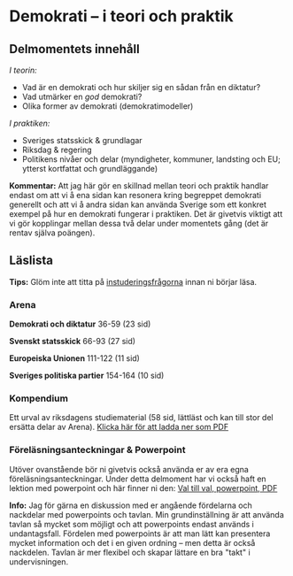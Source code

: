 # Demokrati – i teori och praktik

## Delmomentets innehåll

*I teorin:*

* Vad är en demokrati och hur skiljer sig en sådan från en diktatur?
* Vad utmärker en *god* demokrati? 
* Olika former av demokrati (demokratimodeller)

*I praktiken:*

* Sveriges statsskick & grundlagar
* Riksdag & regering 
* Politikens nivåer och delar (myndigheter, kommuner, landsting och EU; ytterst kortfattat och grundläggande)

<!--* Sveriges politiska partier (eventuellt) -->

**Kommentar:** Att jag här gör en skillnad mellan teori och praktik handlar endast om att vi å ena sidan kan resonera kring begreppet demokrati generellt och att vi å andra sidan kan använda Sverige som ett konkret exempel på hur en demokrati fungerar i praktiken. Det är givetvis viktigt att vi gör kopplingar mellan dessa två delar under momentets gång (det är rentav själva poängen). 

## Läslista

**Tips:** Glöm inte att titta på [instuderingsfrågorna](../examinerande_moment/instuderingsfragor_demokrati.md) innan ni börjar läsa.

### Arena

**Demokrati och diktatur**
36-59 (23 sid)

**Svenskt statsskick**
66-93 (27 sid)

**Europeiska Unionen**
111-122 (11 sid)

**Sveriges politiska partier**
154-164 (10 sid)

### Kompendium

Ett urval av riksdagens studiematerial (58 sid, lättläst och kan till stor del ersätta delar av Arena). [Klicka här för att ladda ner som PDF](resurser/kompendium_sv_pol_system.pdf)

### Föreläsningsanteckningar & Powerpoint

Utöver ovanstående bör ni givetvis också använda er av era egna föreläsningsanteckningar. Under detta delmoment har vi också haft en lektion med powerpoint och här finner ni den: [Val till val, powerpoint, PDF](resurser/val_till_val_pp.pdf)

**Info:** Jag för gärna en diskussion med er angående fördelarna och nackdelar med powerpoints och tavlan. Min grundinställning är att använda tavlan så mycket som möjligt och att powerpoints endast används i undantagsfall. Fördelen med powerpoints är att man lätt kan presentera mycket information och det i en given ordning – men detta är också nackdelen. Tavlan är mer flexibel och skapar lättare en bra "takt" i undervisningen. 

